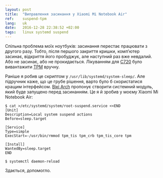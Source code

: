 ```yaml
---
layout: post
title:  "Виправлення засинання у Xiaomi Mi Notebook Air"
ref:    suspend-tpm
lang:   uk
date:   2016-12-28 22:38:52 +02:00
tags:   linux systemd suspend
---
```


Спільна проблема моїх ноутбуків: засинання перестає працювати з другого
разу. Тобто, після першого закриття кришки, комп’ютер засинає,
відкриття його пробуджує, але наступний раз вже невдалий. Або не засинає,
або не прокидається. Лікуванням для [C720](https://www.acer.com/ac/en/US/content/series/c720)
було вивантажити [TPM](https://en.wikipedia.org/wiki/Trusted_Platform_Module)
вручну.

Раніше я робив це скриптом у `/usr/lib/systemd/system-sleep/`.
Але підручник каже, що це грубе рішення, варто було б скористатися кращим інтерфейсом.
[Вікі Arch](https://wiki.archlinux.org/index.php/Power_management#Sleep_hooks)
пропонує створити системний модуль, який буде запущено перед засинанням. Це я й зробив
у моєму Xiaomi Mi Notebook Air:

```shell
$ cat >/etc/systemd/system/root-suspend.service <<END
[Unit]
Description=Local system suspend actions
Before=sleep.target

[Service]
Type=simple
ExecStart=-/usr/bin/rmmod tpm_tis tpm_crb tpm_tis_core tpm

[Install]
WantedBy=sleep.target
END

$ systemctl daemon-reload
```

Здається, допомогло.
